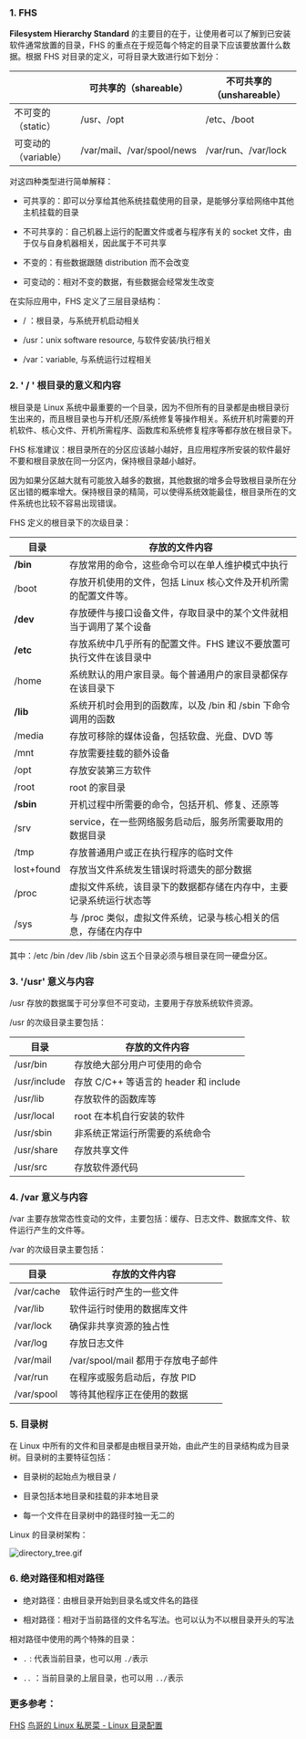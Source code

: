 ### 1. FHS

__Filesystem Hierarchy Standard__ 的主要目的在于，让使用者可以了解到已安装软件通常放置的目录，FHS 的重点在于规范每个特定的目录下应该要放置什么数据。根据 FHS 对目录的定义，可将目录大致进行如下划分：

|         | 可共享的（shareable）| 不可共享的（unshareable）|
| ------ | ---------------------------- | ----------------------------------- |
| 不可变的（static） | /usr、/opt | /etc、/boot |
| 可变动的（variable） | /var/mail、/var/spool/news | /var/run、/var/lock |

对这四种类型进行简单解释：

- 可共享的：即可以分享给其他系统挂载使用的目录，是能够分享给网络中其他主机挂载的目录

- 不可共享的：自己机器上运行的配置文件或者与程序有关的 socket 文件，由于仅与自身机器相关，因此属于不可共享

- 不变的：有些数据跟随 distribution 而不会改变

- 可变动的：相对不变的数据，有些数据会经常发生改变

在实际应用中，FHS 定义了三层目录结构：

- / ：根目录，与系统开机启动相关

- /usr：unix software resource, 与软件安装/执行相关

- /var：variable, 与系统运行过程相关

### 2. ' / ' 根目录的意义和内容

根目录是 Linux 系统中最重要的一个目录，因为不但所有的目录都是由根目录衍生出来的，而且根目录也与开机/还原/系统修复等操作相关。系统开机时需要的开机软件、核心文件、开机所需程序、函数库和系统修复程序等都存放在根目录下。

FHS 标准建议：根目录所在的分区应该越小越好，且应用程序所安装的软件最好不要和根目录放在同一分区内，保持根目录越小越好。

因为如果分区越大就有可能放入越多的数据，其他数据的增多会导致根目录所在分区出错的概率增大。保持根目录的精简，可以使得系统效能最佳，根目录所在的文件系统也比较不容易出现错误。

FHS 定义的根目录下的次级目录：

| 目录 | 存放的文件内容 |
| ------ | ------------------------ |
| __/bin__ | 存放常用的命令，这些命令可以在单人维护模式中执行 |
| /boot | 存放开机使用的文件，包括 Linux 核心文件及开机所需的配置文件等。 |
| __/dev__ | 存放硬件与接口设备文件，存取目录中的某个文件就相当于调用了某个设备 |
| __/etc__ | 存放系统中几乎所有的配置文件。FHS 建议不要放置可执行文件在该目录中 | 
| /home | 系统默认的用户家目录。每个普通用户的家目录都保存在该目录下 |
| __/lib__ | 系统开机时会用到的函数库，以及 /bin 和 /sbin 下命令调用的函数 |
| /media | 存放可移除的媒体设备，包括软盘、光盘、DVD 等 |
| /mnt | 存放需要挂载的额外设备 |
| /opt | 存放安装第三方软件 |
| /root | root 的家目录 |
| __/sbin__ | 开机过程中所需要的命令，包括开机、修复、还原等 |
| /srv | service，在一些网络服务启动后，服务所需要取用的数据目录 |
| /tmp | 存放普通用户或正在执行程序的临时文件 |
| lost+found | 存放当文件系统发生错误时将遗失的部分数据 |
| /proc | 虚拟文件系统，该目录下的数据都存储在内存中，主要记录系统运行状态等 | 
| /sys | 与 /proc 类似，虚拟文件系统，记录与核心相关的信息，存储在内存中 |

其中：/etc /bin /dev /lib /sbin 这五个目录必须与根目录在同一硬盘分区。

### 3. '/usr' 意义与内容

/usr 存放的数据属于可分享但不可变动，主要用于存放系统软件资源。

/usr 的次级目录主要包括：

| 目录 | 存放的文件内容 | 
| ------ | --------------------- |
| /usr/bin | 存放绝大部分用户可使用的命令 |
| /usr/include | 存放 C/C++ 等语言的 header 和 include |
| /usr/lib | 存放软件的函数库等 |
| /usr/local | root 在本机自行安装的软件 |
| /usr/sbin | 非系统正常运行所需要的系统命令 |
| /usr/share | 存放共享文件 |
| /usr/src | 存放软件源代码 |

### 4. /var 意义与内容

/var 主要存放常态性变动的文件，主要包括：缓存、日志文件、数据库文件、软件运行产生的文件等。

/var 的次级目录主要包括：

| 目录 | 存放的文件内容 | 
| ------ | --------------------- | 
| /var/cache | 软件运行时产生的一些文件 |
| /var/lib | 软件运行时使用的数据库文件 |
| /var/lock | 确保非共享资源的独占性 |
| /var/log | 存放日志文件 |
| /var/mail | /var/spool/mail 都用于存放电子邮件 |
| /var/run | 在程序或服务启动后，存放 PID |
| /var/spool | 等待其他程序正在使用的数据 |

### 5. 目录树

在 Linux 中所有的文件和目录都是由根目录开始，由此产生的目录结构成为目录树。目录树的主要特征包括：

- 目录树的起始点为根目录 /

- 目录包括本地目录和挂载的非本地目录

- 每一个文件在目录树中的路径时独一无二的

Linux 的目录树架构：

![directory_tree.gif](http://upload-images.jianshu.io/upload_images/6513-81243420c7eaaa6f.gif)


### 6. 绝对路径和相对路径

- 绝对路径：由根目录开始到目录名或文件名的路径

- 相对路径：相对于当前路径的文件名写法。也可以认为不以根目录开头的写法

相对路径中使用的两个特殊的目录：

- `.` : 代表当前目录，也可以用 `./`表示

- `..` ：当前目录的上层目录，也可以用 `../`表示


### 更多参考：

[FHS](http://proton.pathname.com/fhs/)
[鸟哥的 Linux 私房菜 - Linux 目录配置]()
